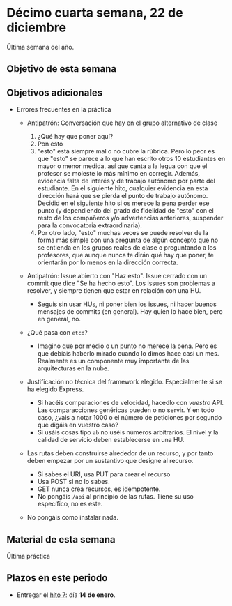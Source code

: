 # Décimo cuarta semana, 22 de diciembre

Última semana del año.

## Objetivo de esta semana

## Objetivos adicionales

- Errores frecuentes en la práctica
  - Antipatrón: Conversación que hay en el grupo alternativo de clase
    1. ¿Qué hay que poner aquí?
    2. Pon esto
    3. "esto" está siempre mal o no cubre la rúbrica. Pero lo peor es
       que "esto" se parece a lo que han escrito otros 10 estudiantes
       en mayor o menor medida, así que canta a la legua con que el
       profesor se moleste lo más mínimo en corregir. Además,
       evidencia falta de interés y de trabajo autónomo por parte del
       estudiante. En el siguiente hito, cualquier evidencia en esta
       dirección hará que se pierda el punto de trabajo
       autónomo. Decidid en el siguiente hito si os merece la pena
       perder ese punto (y dependiendo del grado de fidelidad de
       "esto" con el resto de los compañeros y/o advertencias
       anteriores, suspender para la convocatoria extraordinaria).
    4. Por otro lado, "esto" muchas veces se puede resolver de la
       forma más simple con una pregunta de algún concepto que no se
       entienda en los grupos reales de clase o preguntando a los
       profesores, que aunque nunca te dirán qué hay que poner, te
       orientarán por lo menos en la dirección correcta.
  - Antipatrón: Issue abierto con "Haz esto". Issue cerrado con un
    commit que dice "Se ha hecho esto". Los issues son problemas a
    resolver, y siempre tienen que estar en relación con una HU.
      - Seguís sin usar HUs, ni poner bien los issues, ni hacer buenos
        mensajes de commits (en general). Hay quien lo hace bien, pero
        en general, no.

  - ¿Qué pasa con `etcd`?
    - Imagino que por medio o un punto no merece la pena. Pero es que
      debíais haberlo mirado cuando lo dimos hace casi un
      mes. Realmente es un componente muy importante de las
      arquitecturas en la nube.
  - Justificación no técnica del framework elegido. Especialmente si
    se ha elegido Express.
    - Si hacéis comparaciones de velocidad, hacedlo con *vuestro*
      API. Las comparacciones genéricas pueden o no servir. Y en todo
      caso, ¿vais a notar 1000 o el número de peticiones por segundo
      que digáis en vuestro caso?
    - Si usáis cosas tipo `ab` no uséis números arbitrarios. El nivel
      y la calidad de servicio deben establecerse en una HU.
  - Las rutas deben construirse alrededor de un recurso, y por tanto
    deben empezar por un sustantivo que designe al recurso.
    - Si sabes el URI, usa PUT para crear el recurso
    - Usa POST si no lo sabes.
    - GET nunca crea recursos, es idempotente.
    - No pongáis `/api` al principio de las rutas. Tiene su uso
      específico, no es este.
  - No pongáis como instalar nada.

## Material de esta semana

Última práctica

## Plazos en este periodo

- Entregar el
  [hito 7](http://jj.github.io/IV/documentos/proyecto/7.Paas): día **14
  de enero**.
